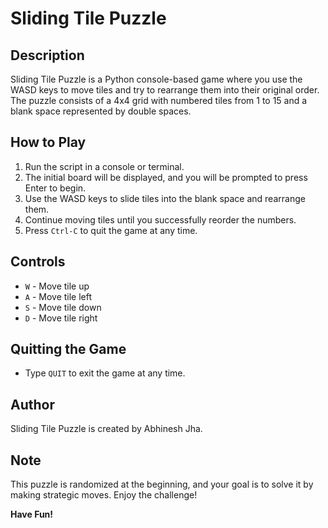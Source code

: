 # Sliding Tile Puzzle

## Description

Sliding Tile Puzzle is a Python console-based game where you use the WASD keys to move tiles and try to rearrange them into their original order. The puzzle consists of a 4x4 grid with numbered tiles from 1 to 15 and a blank space represented by double spaces.

## How to Play

1. Run the script in a console or terminal.
2. The initial board will be displayed, and you will be prompted to press Enter to begin.
3. Use the WASD keys to slide tiles into the blank space and rearrange them.
4. Continue moving tiles until you successfully reorder the numbers.
5. Press `Ctrl-C` to quit the game at any time.

## Controls

- `W` - Move tile up
- `A` - Move tile left
- `S` - Move tile down
- `D` - Move tile right

## Quitting the Game

- Type `QUIT` to exit the game at any time.

## Author

Sliding Tile Puzzle is created by Abhinesh Jha.

## Note

This puzzle is randomized at the beginning, and your goal is to solve it by making strategic moves. Enjoy the challenge!

**Have Fun!**
